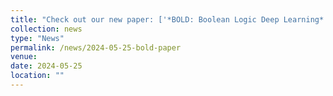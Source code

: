 ```yaml
---
title: "Check out our new paper: ['*BOLD: Boolean Logic Deep Learning*'](https://arxiv.org/pdf/2405.16339)!"
collection: news
type: "News"
permalink: /news/2024-05-25-bold-paper
venue: 
date: 2024-05-25
location: ""
---
```

